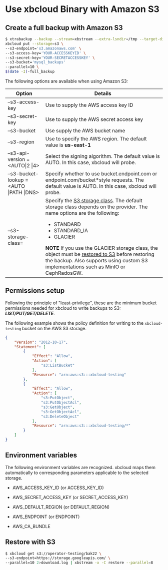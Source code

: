 # Use xbcloud Binary with Amazon S3

## Create a full backup with Amazon S3

```{.bash data-prompt="$"}
$ xtrabackup --backup --stream=xbstream --extra-lsndir=/tmp --target-dir=/tmp | \
xbcloud put --storage=s3 \
--s3-endpoint='s3.amazonaws.com' \
--s3-access-key='YOUR-ACCESSKEYID' \
--s3-secret-key='YOUR-SECRETACCESSKEY' \
--s3-bucket='mysql_backups'
--parallel=10 \
$(date -I)-full_backup
```

The following options are available when using Amazon S3:

| Option                                                                                                                                                                                                                                                           | Details                                                                                                                                                                                                                                                                                                                                                                                                                                                                                                                                        |
|------------------------------------------------------------------------------------------------------------------------------------------------------------------------------------------------------------------------------------------------------------------|------------------------------------------------------------------------------------------------------------------------------------------------------------------------------------------------------------------------------------------------------------------------------------------------------------------------------------------------------------------------------------------------------------------------------------------------------------------------------------------------------------------------------------------------|
| –s3-access-key                                                                                                                                                                                                                                                   | Use to supply the AWS access key ID                                                                                                                                                                                                                                                                                                                                                                                                                                                                                                            |
| –s3-secret-key                                                                                                                                                                                                                                                   | Use to supply the AWS secret access key                                                                                                                                                                                                                                                                                                                                                                                                                                                                                                        |
| –s3-bucket                                                                                                                                                                                                                                                       | Use supply the AWS bucket name                                                                                                                                                                                                                                                                                                                                                                                                                                                                                                                 |
| –s3-region                                                                                                                                                                                                                                                       | Use to specify the AWS region. The default value is **us-east-1**                                                                                                                                                                                                                                                                                                                                                                                                                                                                              |
| –s3-api-version = <AUTO&vert;2                                               &vert;4>                                                                                                                                                                            | Select the signing algorithm. The default value is AUTO. In this case, xbcloud will probe.                                                                                                                                                                                                                                                                                                                                                                                                                                                     |
| –s3-bucket-lookup = <AUTO                                                             &vert;PATH &vert;DNS>                                                                                                                                                      | Specify whether to use bucket.endpoint.com or endpoint.com/bucket*style requests. The default value is AUTO. In this case, xbcloud will probe.                                                                                                                                                                                                                                                                                                                                                                                                 |                                                                                                                      |
| –s3-storage-class=<name>                                                                                                                                                                                                                                         | Specify the [S3 storage class](https://docs.aws.amazon.com/AmazonS3/latest/userguide/storage-class-intro.html). The default storage class depends on the provider. The name options are the following:<ul><li>STANDARD</li><li>STANDARD_IA</li><li>GLACIER</li></ul> **NOTE** If you use the GLACIER storage class, the object must be [restored to S3](https://docs.aws.amazon.com/AmazonS3/latest/userguide/restoring-objects.html) before restoring the backup. Also supports using custom S3 implementations such as MinIO or CephRadosGW. | 

## Permissions setup

Following the principle of "least-privilege", these are the minimum bucket permissions needed for xbcloud to write backups to S3: ***LIST/PUT/GET/DELETE***.

The following example shows the policy definition for writing to the `xbcloud-testing` bucket on the AWS S3 storage.

```json
{
    "Version": "2012-10-17",
    "Statement": [
        {
            "Effect": "Allow",
            "Action": [
                "s3:ListBucket"
            ],
            "Resource": "arn:aws:s3:::xbcloud-testing"
        },
        {
            "Effect": "Allow",
            "Action": [
                "s3:PutObject",
                "s3:PutObjectAcl",
                "s3:GetObject",
                "s3:GetObjectAcl",
                "s3:DeleteObject"
            ],
            "Resource": "arn:aws:s3:::xbcloud-testing/*"
        }
    ]
}
```
  
  
## Environment variables

The following environment variables are recognized. xbcloud maps them
automatically to corresponding parameters applicable to the selected storage.


* AWS_ACCESS_KEY_ID (or ACCESS_KEY_ID)


* AWS_SECRET_ACCESS_KEY (or SECRET_ACCESS_KEY)


* AWS_DEFAULT_REGION (or DEFAULT_REGION)


* AWS_ENDPOINT (or ENDPOINT)


* AWS_CA_BUNDLE

## Restore with S3

```{.bash data-prompt="$"}
$ xbcloud get s3://operator-testing/bak22 \
--s3-endpoint=https://storage.googleapis.com/ \
--parallel=10 2>download.log | xbstream -x -C restore --parallel=8
```
